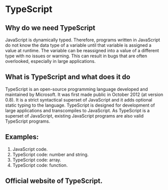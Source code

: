 # TypeScript

## Why do we need TypeScript
JavaScript is dynamically typed. Therefore, programs written in JavaScript do not know the data type of a variable until that variable is assigned a value at runtime. The variable can be reassigned into a value of a different type with no issues or warning. This can result in bugs that are often overlooked, especially in large applications.

## What is TypeScript and what does it do
TypeScript is an open-source programming language developed and maintained by Microsoft. It was first made public in October 2012 (at version 0.8).
It is a strict syntactical superset of JavaScript and it adds optional static typing to the language. TypeScript is designed for development of large applications and transcompiles to JavaScript. As TypeScript is a superset of JavaScript, existing JavaScript programs are also valid TypeScript programs.


## Examples:
1. JavaScript code.
2. TypeScript code: number and string.
3. TypeScript code: array.
4. TypeScript code: function.

## Official website of TypeScript.
